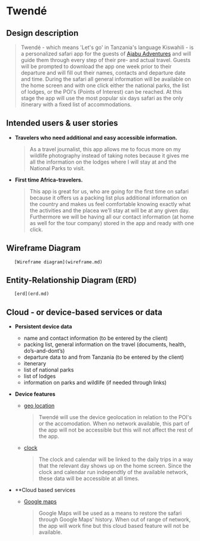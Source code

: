 # Twendé

## Design description

> Twendé - which means 'Let's go' in Tanzania's language Kiswahili - is a personalized safari app
> for the guests of [Ajabu Adventures](https://ajabu-adventures.com/) and will guide them through 
> every step of their pre- and actual travel.
> Guests will be prompted to download the app one week prior to their departure and will fill out 
> their names, contacts and departure date and time.
> During the safari all general information will be available on the home screen and with one click
> either the national parks, the list of lodges, or the POI's (Points of Interest) can be reached.
> At this stage the app will use the most popular six days safari as the only itinerary with a fixed 
> list of accommodations. 
>
## Intended users & user stories

   * **Travelers who need additional and easy accessible information.**
        >  As a travel journalist, this app allows me to focus more on my wildlife photography 
        > instead of taking notes because it gives me all the information on the lodges where I
        > will stay at and the National Parks to visit.
        
   * **First time Africa-travelers.**
        >  This app is great for us, who are going for the first time on safari because it offers us 
        > a packing list plus additional information on the country and makes us feel comfortable 
        > knowing exactly what the activities and the placea we’ll stay at will be at any given day.
        > Furthermore we will be having all our contact information (at home as well for
        > the tour company) stored in the app and ready with one click.
        
## Wireframe Diagram      
        
       [Wireframe diagram](wireframe.md)
     
## Entity-Relationship Diagram (ERD)

       [erd](erd.md)
     
## Cloud - or device-based services or data

   * **Persistent device data**
        * name and contact information (to be entered by the client)
        * packing list, general information on the travel (documents, health, do’s-and-dont’s)
        * departure data to and from Tanzania (to be entered by the client)
        * itenerary
        * list of national parks
        * list of lodges
        * information on parks and wildlife (if needed through links) 
        
   * **Device features**
        * [geo location](https://developer.android.com/training/location)
            > Twendé will use the device geolocation in relation to the POI's or the accomodation. 
            > When no network available, this part of the app will not be accessible but this will
            > not affect the rest of the app.
        * [clock](https://developer.android.com/reference/android/os/SystemClock)
            > The clock and calendar will be linked to the daily trips in a way that the relevant
            > day shows up on the home screen. Since the clock and calendar run independtly of the
            > available network, these data will be accessible at all times. 
       
   * **Cloud based services
        * [Google maps](https://developers.google.com/maps/documentation/android-sdk/intro)
            > Google Maps will be used as a means to restore the safari through Google Maps' 
            > history. When out of range of network, the app will work fine but this cloud based
            > feature will not be available.
    
    